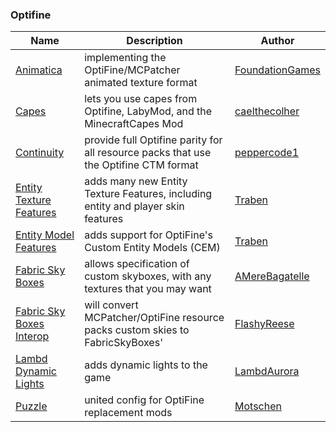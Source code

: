 ### Optifine

| Name                                                                      | Description                                                                          | Author                                                       |
| ------------------------------------------------------------------------- | ------------------------------------------------------------------------------------ | ------------------------------------------------------------ |
| [ Animatica ](https://modrinth.com/mod/animatica)                         | implementing the OptiFine/MCPatcher animated texture format                          | [FoundationGames](https://modrinth.com/user/FoundationGames) |
| [Capes](https://modrinth.com/mod/capes)                                   | lets you use capes from Optifine, LabyMod, and the MinecraftCapes Mod                | [caelthecolher](https://modrinth.com/user/caelthecolher)     |
| [Continuity](https://modrinth.com/mod/continuity)                         | provide full Optifine parity for all resource packs that use the Optifine CTM format | [peppercode1](https://modrinth.com/user/peppercode1)         |
| [Entity Texture Features](https://modrinth.com/mod/entitytexturefeatures) | adds many new Entity Texture Features, including entity and player skin features     | [Traben](https://modrinth.com/user/Traben)                   |
| [Entity Model Features](https://modrinth.com/mod/entity-model-features)   | adds support for OptiFine's Custom Entity Models (CEM)                               | [Traben](https://modrinth.com/user/Traben)                   |
| [ Fabric Sky Boxes ](https://modrinth.com/mod/fabricskyboxes-interop)     | allows specification of custom skyboxes, with any textures that you may want         | [AMereBagatelle](https://modrinth.com/user/AMereBagatelle)   |
| [ Fabric Sky Boxes Interop](https://modrinth.com/mod/fabricskyboxes)      | will convert MCPatcher/OptiFine resource packs custom skies to FabricSkyBoxes'       | [FlashyReese](https://modrinth.com/user/FlashyReese)         |
| [Lambd Dynamic Lights](https://modrinth.com/mod/lambdynamiclights)        | adds dynamic lights to the game                                                      | [LambdAurora](https://modrinth.com/user/LambdAurora)         |
| [ Puzzle ](https://modrinth.com/mod/puzzle)                               | united config for OptiFine replacement mods                                          | [Motschen](https://modrinth.com/user/Motschen)               |
